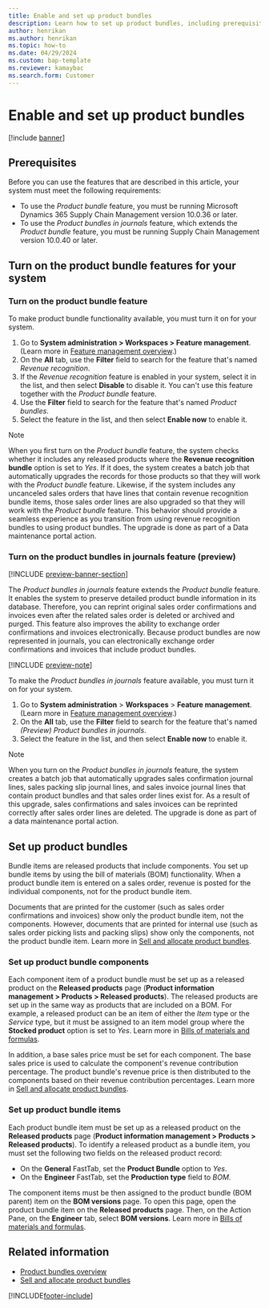 ```yaml
---
title: Enable and set up product bundles 
description: Learn how to set up product bundles, including prerequisites and an outline on toggling product bundle features for your system.
author: henrikan
ms.author: henrikan
ms.topic: how-to
ms.date: 04/29/2024
ms.custom: bap-template
ms.reviewer: kamaybac
ms.search.form: Customer
---
```


# Enable and set up product bundles

[!include [banner](../includes/banner.md)]

## Prerequisites

Before you can use the features that are described in this article, your system must meet the following requirements:

- To use the *Product bundle* feature, you must be running Microsoft Dynamics 365 Supply Chain Management version 10.0.36 or later.
- To use the *Product bundles in journals* feature, which extends the *Product bundle* feature, you must be running Supply Chain Management version 10.0.40 or later.

## Turn on the product bundle features for your system

### Turn on the product bundle feature

To make product bundle functionality available, you must turn it on for your system.

1. Go to **System administration \> Workspaces \> Feature management**. (Learn more in [Feature management overview](../../fin-ops-core/fin-ops/get-started/feature-management/feature-management-overview.md).)
1. On the **All** tab, use the **Filter** field to search for the feature that's named *Revenue recognition*.
1. If the *Revenue recognition* feature is enabled in your system, select it in the list, and then select **Disable** to disable it. You can't use this feature together with the *Product bundle* feature.
1. Use the **Filter** field to search for the feature that's named *Product bundles*.
1. Select the feature in the list, and then select **Enable now** to enable it.

> [!NOTE]
> When you first turn on the *Product bundle* feature, the system checks whether it includes any released products where the **Revenue recognition bundle** option is set to *Yes*. If it does, the system creates a batch job that automatically upgrades the records for those products so that they will work with the *Product bundle* feature. Likewise, if the system includes any uncanceled sales orders that have lines that contain revenue recognition bundle items, those sales order lines are also upgraded so that they will work with the *Product bundle* feature. This behavior should provide a seamless experience as you transition from using revenue recognition bundles to using product bundles. The upgrade is done as part of a Data maintenance portal action.

### Turn on the product bundles in journals feature (preview)

[!INCLUDE [preview-banner-section](~/../shared-content/shared/preview-includes/preview-banner-section.md)]
<!--KFM: Preview until further notice -->

The *Product bundles in journals* feature extends the *Product bundle* feature. It enables the system to preserve detailed product bundle information in its database. Therefore, you can reprint original sales order confirmations and invoices even after the related sales order is deleted or archived and purged. This feature also improves the ability to exchange order confirmations and invoices electronically. Because product bundles are now represented in journals, you can electronically exchange order confirmations and invoices that include product bundles.

[!INCLUDE [preview-note](~/../shared-content/shared/preview-includes/preview-note-d365.md)]

To make the *Product bundles in journals* feature available, you must turn it on for your system.

1. Go to **System administration** \> **Workspaces** \> **Feature management**. (Learn more in [Feature management overview](../../fin-ops-core/fin-ops/get-started/feature-management/feature-management-overview.md).)
1. On the **All** tab, use the **Filter** field to search for the feature that's named *(Preview) Product bundles in journals*.
1. Select the feature in the list, and then select **Enable now** to enable it.

> [!NOTE]
> When you turn on the *Product bundles in journals* feature, the system creates a batch job that automatically upgrades sales confirmation journal lines, sales packing slip journal lines, and sales invoice journal lines that contain product bundles and that sales order lines exist for. As a result of this upgrade, sales confirmations and sales invoices can be reprinted correctly after sales order lines are deleted. The upgrade is done as part of a data maintenance portal action.

## Set up product bundles

Bundle items are released products that include components. You set up bundle items by using the bill of materials (BOM) functionality. When a product bundle item is entered on a sales order, revenue is posted for the individual components, not for the product bundle item.

Documents that are printed for the customer (such as sales order confirmations and invoices) show only the product bundle item, not the components. However, documents that are printed for internal use (such as sales order picking lists and packing slips) show only the components, not the product bundle item. Learn more in [Sell and allocate product bundles](product-bundles-use.md).

### Set up product bundle components

Each component item of a product bundle must be set up as a released product on the **Released products** page (**Product information management \> Products \> Released products**). The released products are set up in the same way as products that are included on a BOM. For example, a released product can be an item of either the *Item* type or the *Service* type, but it must be assigned to an item model group where the **Stocked product** option is set to *Yes*. Learn more in [Bills of materials and formulas](../production-control/bill-of-material-bom.md).

In addition, a base sales price must be set for each component. The base sales price is used to calculate the component's revenue contribution percentage. The product bundle's revenue price is then distributed to the components based on their revenue contribution percentages. Learn more in [Sell and allocate product bundles](product-bundles-use.md).

### Set up product bundle items

Each product bundle item must be set up as a released product on the **Released products** page (**Product information management \> Products \> Released products**). To identify a released product as a bundle item, you must set the following two fields on the released product record:

- On the **General** FastTab, set the **Product Bundle** option to *Yes*.
- On the **Engineer** FastTab, set the **Production type** field to *BOM*.

The component items must be then assigned to the product bundle (BOM parent) item on the **BOM versions** page. To open this page, open the product bundle item on the **Released products** page. Then, on the Action Pane, on the **Engineer** tab, select **BOM versions**. Learn more in [Bills of materials and formulas](../production-control/bill-of-material-bom.md).

## Related information

- [Product bundles overview](product-bundles-overview.md)
- [Sell and allocate product bundles](product-bundles-use.md)

[!INCLUDE[footer-include](../../includes/footer-banner.md)]
